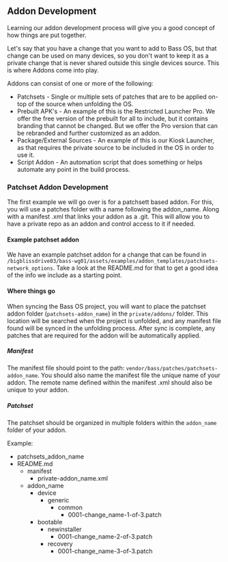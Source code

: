 ## Addon Development

Learning our addon development process will give you a good concept of how things are put together. 

Let's say that you have a change that you want to add to Bass OS, but that change can be used on many devices, so you don't want to keep it as a private change that is never shared outside this single devices source. This is where Addons come into play. 

Addons can consist of one or more of the following:

* Patchsets - Single or multiple sets of patches that are to be applied on-top of the source when unfolding the OS. 
* Prebuilt APK's - An example of this is the Restricted Launcher Pro. We offer the free version of the prebuilt for all to include, but it contains branding that cannot be changed. But we offer the Pro version that can be rebranded and further customized as an addon.
* Package/External Sources - An example of this is our Kiosk Launcher, as that requires the private source to be included in the OS in order to use it. 
* Script Addon - An automation script that does something or helps automate any point in the build process. 

### Patchset Addon Development

The first example we will go over is for a patchsett based addon. For this, you will use a patches folder with a name following the addon_name. Along with a manifest .xml that links your addon as a .git. This will allow you to have a private repo as an addon and control access to it if needed. 

#### Example patchset addon

We have an example patchset addon for a change that can be found in `/bigblissdrive03/bass-wg01/assets/examples/addon_templates/patchsets-network_options`. Take a look at the README.md for that to get a good idea of the info we include as a starting point. 

#### Where things go

When syncing the Bass OS project, you will want to place the patchset addon folder (`patchsets-addon_name`) in the `private/addons/` folder. This location will be searched when the project is unfolded, and any manifest file found will be synced in the unfolding process. After sync is complete, any patches that are required for the addon will be automatically applied. 

##### Manifest 

The manifest file should point to the path: `vendor/bass/patches/patchsets-addon_name`. You should also name the manifest file the unique name of your addon. The remote name defined within the manifest .xml should also be unique to your addon. 

##### Patchset

The patchset should be organized in multiple folders within the `addon_name` folder of your addon. 

Example:
- patchsets_addon_name
- README.md
	- manifest
		- private-addon_name.xml
	- addon_name
		- device
			- generic
				- common
					- 0001-change_name-1-of-3.patch
		- bootable
			- newinstaller
				- 0001-change_name-2-of-3.patch
			- recovery
				- 0001-change_name-3-of-3.patch


